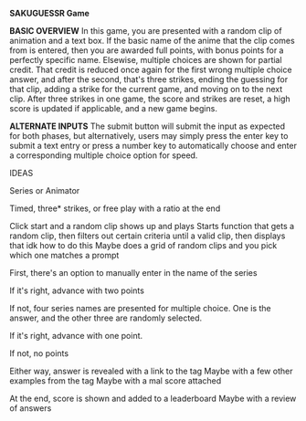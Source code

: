 **SAKUGUESSR Game**

**BASIC OVERVIEW**
In this game, you are presented with a random clip of animation and a text box.
If the basic name of the anime that the clip comes from is entered, then you are awarded full points, with bonus points for a perfectly specific name. Elsewise, multiple choices are shown for partial credit. That credit is reduced once again for the first wrong multiple choice answer, and after the second, that's three strikes, ending the guessing for that clip, adding a strike for the current game, and moving on to the next clip. After three strikes in one game, the score and strikes are reset, a high score is updated if applicable, and a new game begins.

**ALTERNATE INPUTS**
The submit button will submit the input as expected for both phases, but alternatively, users may simply press the enter key to submit a text entry or press a number key to automatically choose and enter a corresponding multiple choice option for speed.






IDEAS

Series or Animator

Timed, three* strikes, or free play with a ratio at the end

Click start and a random clip shows up and plays
        Starts function that gets a random clip, then filters out certain criteria until a valid clip, then displays that
            idk how to do this
        Maybe does a grid of random clips and you pick which one matches a prompt


First, there's an option to manually enter in the name of the series

If it's right, advance with two points

If not, four series names are presented for multiple choice. One is the 
answer, and the other three are randomly selected.

If it's right, advance with one point. 

If not, no points

Either way, answer is revealed with a link to the tag
    Maybe with a few other examples from the tag
    Maybe with a mal score attached

At the end, score is shown and added to a leaderboard
    Maybe with a review of answers

